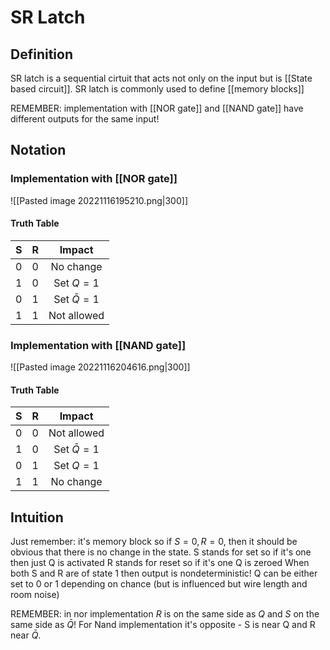 # SR Latch
## Definition
SR latch is a sequential cirtuit that acts not only on the input but is [[State based circuit]].
SR latch is commonly used to define [[memory blocks]]

REMEMBER: implementation with [[NOR gate]] and [[NAND gate]] have different outputs for the same input! 
## Notation
### Implementation with [[NOR gate]]
![[Pasted image 20221116195210.png|300]]

#### Truth Table
|S|R|Impact|
|:-:|:-:|:-:|
|0|0|No change|
|1|0|Set $Q=1$|
|0|1|Set $\bar{Q}=1$|
|1|1|Not allowed|


### Implementation with [[NAND gate]]
![[Pasted image 20221116204616.png|300]]

#### Truth Table
|S|R|Impact|
|:-:|:-:|:-:|
|0|0|Not allowed|
|1|0|Set $\bar{Q}=1$|
|0|1|Set $Q=1$|
|1|1|No change|


## Intuition
Just remember: it's memory block so if $S=0,R=0$, then it should be obvious that there is no change in the state.
S stands for set so if it's one then just Q is activated
R stands for reset so if it's one Q is zeroed
When both S and R are of state 1 then output is nondeterministic! Q can be either set to 0 or 1 depending on chance (but is influenced but wire length and room noise)

REMEMBER: in nor implementation $R$ is on the same side as $Q$ and $S$ on the same side as $\bar{Q}$! For Nand implementation it's opposite - S is near Q and R near $\bar{Q}$.